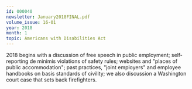 ```yaml
---
id: 000040
newsletter: January2018FINAL.pdf
volume_issue: 16-01
year: 2018
month: 1
topic: Americans with Disabilities Act
---
```


2018 begins with a discussion of free speech in public employment; self-reporting de minimis violations of safety rules; websites and "places of public accommodation"; past practices, "joint employers" and employee handbooks on basis standards of civility; we also discussion a Washington court case that sets back firefighters.